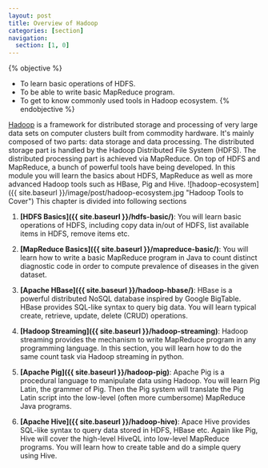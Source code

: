 ```yaml
---
layout: post
title: Overview of Hadoop
categories: [section]
navigation:
  section: [1, 0]
---
```


{% objective %}
- To learn basic operations of HDFS.
- To be able to write basic MapReduce program.
- To get to know commonly used tools in Hadoop ecosystem.
{% endobjective %}

[Hadoop](http://hadoop.apache.org) is a framework for distributed storage and processing of very large data sets on computer clusters built from commodity hardware. It's mainly composed of two parts: data storage and data processing. The distributed storage part is handled by the Hadoop Distributed File System (HDFS). The distributed processing part is achieved via MapReduce. On top of HDFS and MapReduce, a bunch of powerful tools have being developed. In this module you will learn the basics about HDFS, MapReduce as well as more advanced Hadoop tools such as HBase, Pig and Hive. 
![hadoop-ecosystem]({{ site.baseurl }}/image/post/hadoop-ecosystem.jpg "Hadoop Tools to Cover")
This chapter is divided into following sections

1. **[HDFS Basics]({{ site.baseurl }}/hdfs-basic/)**: You will learn basic operations of HDFS, including copy data in/out of HDFS, list available items in HDFS, remove items etc.

1. **[MapReduce Basics]({{ site.baseurl }}/mapreduce-basic/)**: You will learn how to write a basic MapReduce program in Java to count distinct diagnostic code in order to compute prevalence of diseases in the given dataset.

2. **[Apache HBase]({{ site.baseurl }}/hadoop-hbase/)**: HBase is a powerful distributed NoSQL database inspired by Google BigTable. HBase provides SQL-like syntax to query big data. You will learn typical create, retrieve, update, delete (CRUD) operations.

3. **[Hadoop Streaming]({{ site.baseurl }}/hadoop-streaming)**: Hadoop streaming provides the mechanism to write MapReduce program in any programming language. In this section, you will learn how to do the same count task via Hadoop streaming in python.

4. **[Apache Pig]({{ site.baseurl }}/hadoop-pig)**: Apache Pig is a procedural language to manipulate data using Hadoop. You will learn Pig Latin, the grammer of Pig. Then the Pig system will translate the Pig Latin script into the low-level (often more cumbersome) MapReduce Java programs.

5. **[Apache Hive]({{ site.baseurl }}/hadoop-hive)**: Apace Hive provides SQL-like syntax to query data stored in HDFS, HBase etc. Again like Pig, Hive will cover the high-level HiveQL into low-level MapReduce programs. You will learn how to create table and do a simple query using Hive.


